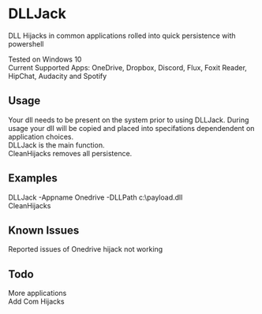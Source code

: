 # DLLJack
DLL Hijacks in common applications rolled into quick persistence with powershell

Tested on Windows 10  
Current Supported Apps: OneDrive, Dropbox, Discord, Flux, Foxit Reader, HipChat, Audacity and Spotify

## Usage
Your dll needs to be present on the system prior to using DLLJack. During usage your dll will be copied and placed into specifations dependendent on application choices.  
DLLJack is the main function.  
CleanHijacks removes all persistence.

## Examples
DLLJack -Appname Onedrive -DLLPath c:\payload.dll  
CleanHijacks

## Known Issues
Reported issues of Onedrive hijack not working

## Todo
More applications  
Add Com Hijacks
